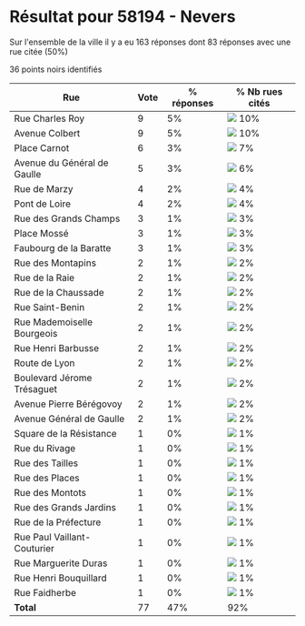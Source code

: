 # Résultat pour 58194 - Nevers

Sur l'ensemble de la ville il y a eu 163 réponses dont 83 réponses avec une rue citée (50%)

36 points noirs identifiés

| Rue | Vote | % réponses | % Nb rues cités|
|-----|------|------------|----------------|
| Rue Charles Roy | 9 | 5% | <img src="../../img/bar_10.gif" />&nbsp;10%|
| Avenue Colbert | 9 | 5% | <img src="../../img/bar_10.gif" />&nbsp;10%|
| Place Carnot | 6 | 3% | <img src="../../img/bar_7.gif" />&nbsp;7%|
| Avenue du Général de Gaulle | 5 | 3% | <img src="../../img/bar_6.gif" />&nbsp;6%|
| Rue de Marzy | 4 | 2% | <img src="../../img/bar_4.gif" />&nbsp;4%|
| Pont de Loire | 4 | 2% | <img src="../../img/bar_4.gif" />&nbsp;4%|
| Rue des Grands Champs | 3 | 1% | <img src="../../img/bar_3.gif" />&nbsp;3%|
| Place Mossé | 3 | 1% | <img src="../../img/bar_3.gif" />&nbsp;3%|
| Faubourg de la Baratte | 3 | 1% | <img src="../../img/bar_3.gif" />&nbsp;3%|
| Rue des Montapins | 2 | 1% | <img src="../../img/bar_2.gif" />&nbsp;2%|
| Rue de la Raie | 2 | 1% | <img src="../../img/bar_2.gif" />&nbsp;2%|
| Rue de la Chaussade | 2 | 1% | <img src="../../img/bar_2.gif" />&nbsp;2%|
| Rue Saint-Benin | 2 | 1% | <img src="../../img/bar_2.gif" />&nbsp;2%|
| Rue Mademoiselle Bourgeois | 2 | 1% | <img src="../../img/bar_2.gif" />&nbsp;2%|
| Rue Henri Barbusse | 2 | 1% | <img src="../../img/bar_2.gif" />&nbsp;2%|
| Route de Lyon | 2 | 1% | <img src="../../img/bar_2.gif" />&nbsp;2%|
| Boulevard Jérome Trésaguet | 2 | 1% | <img src="../../img/bar_2.gif" />&nbsp;2%|
| Avenue Pierre Bérégovoy | 2 | 1% | <img src="../../img/bar_2.gif" />&nbsp;2%|
| Avenue Général de Gaulle | 2 | 1% | <img src="../../img/bar_2.gif" />&nbsp;2%|
| Square de la Résistance | 1 | 0% | <img src="../../img/bar_1.gif" />&nbsp;1%|
| Rue du Rivage | 1 | 0% | <img src="../../img/bar_1.gif" />&nbsp;1%|
| Rue des Tailles | 1 | 0% | <img src="../../img/bar_1.gif" />&nbsp;1%|
| Rue des Places | 1 | 0% | <img src="../../img/bar_1.gif" />&nbsp;1%|
| Rue des Montots | 1 | 0% | <img src="../../img/bar_1.gif" />&nbsp;1%|
| Rue des Grands Jardins | 1 | 0% | <img src="../../img/bar_1.gif" />&nbsp;1%|
| Rue de la Préfecture | 1 | 0% | <img src="../../img/bar_1.gif" />&nbsp;1%|
| Rue Paul Vaillant-Couturier | 1 | 0% | <img src="../../img/bar_1.gif" />&nbsp;1%|
| Rue Marguerite Duras | 1 | 0% | <img src="../../img/bar_1.gif" />&nbsp;1%|
| Rue Henri Bouquillard | 1 | 0% | <img src="../../img/bar_1.gif" />&nbsp;1%|
| Rue Faidherbe | 1 | 0% | <img src="../../img/bar_1.gif" />&nbsp;1%|
| **Total** | 77 | 47% | 92%|
